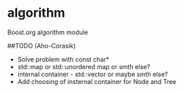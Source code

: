 # algorithm
Boost.org algorithm module

##TODO (Aho-Corasik)
* Solve problem with const char*
* std::map or std::unordered map or smth else?
* internal container  - std::vector or maybe smth else?
* Add choosing of insternal container for Node and Tree
